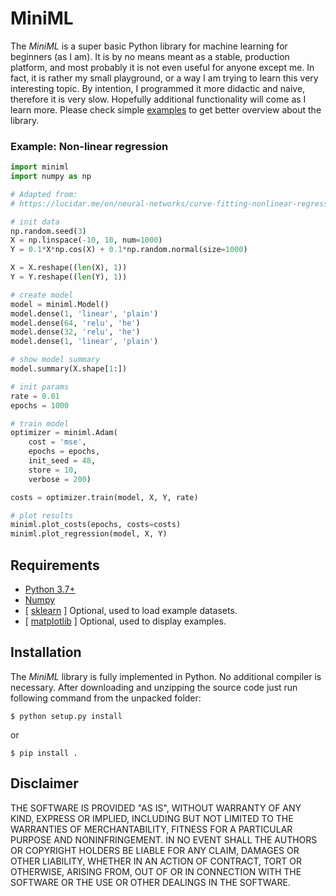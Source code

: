 # MiniML

The *MiniML* is a super basic Python library for machine learning for beginners
(as I am). It is by no means meant as a stable, production platform, and most
probably it is not even useful for anyone except me. In fact, it is rather my
small playground, or a way I am trying to learn this very interesting topic.
By intention, I programmed it more didactic and naive, therefore it is very
slow. Hopefully additional functionality will come as I learn more. Please check
simple [examples](https://github.com/xxao/miniml/tree/master/examples) to get
better overview about the library.

### Example: Non-linear regression

```python
import miniml
import numpy as np

# Adapted from:
# https://lucidar.me/en/neural-networks/curve-fitting-nonlinear-regression/

# init data
np.random.seed(3)
X = np.linspace(-10, 10, num=1000)
Y = 0.1*X*np.cos(X) + 0.1*np.random.normal(size=1000)

X = X.reshape((len(X), 1))
Y = Y.reshape((len(Y), 1))

# create model
model = miniml.Model()
model.dense(1, 'linear', 'plain')
model.dense(64, 'relu', 'he')
model.dense(32, 'relu', 'he')
model.dense(1, 'linear', 'plain')

# show model summary
model.summary(X.shape[1:])

# init params
rate = 0.01
epochs = 1000

# train model
optimizer = miniml.Adam(
    cost = 'mse',
    epochs = epochs,
    init_seed = 48,
    store = 10,
    verbose = 200)

costs = optimizer.train(model, X, Y, rate)

# plot results
miniml.plot_costs(epochs, costs=costs)
miniml.plot_regression(model, X, Y)
```

## Requirements

- [Python 3.7+](https://www.python.org)
- [Numpy](https://pypi.org/project/numpy/)
- [ [sklearn](https://scikit-learn.org/stable/) ] Optional, used to load example datasets.
- [ [matplotlib](https://pypi.org/project/matplotlib/) ] Optional, used to display examples.


## Installation

The *MiniML* library is fully implemented in Python. No additional compiler is
necessary. After downloading and unzipping the source code just run following
command from the unpacked folder:

```$ python setup.py install```

or

```$ pip install .```


## Disclaimer

THE SOFTWARE IS PROVIDED "AS IS", WITHOUT WARRANTY OF ANY KIND, EXPRESS OR
IMPLIED, INCLUDING BUT NOT LIMITED TO THE WARRANTIES OF MERCHANTABILITY,
FITNESS FOR A PARTICULAR PURPOSE AND NONINFRINGEMENT. IN NO EVENT SHALL THE
AUTHORS OR COPYRIGHT HOLDERS BE LIABLE FOR ANY CLAIM, DAMAGES OR OTHER
LIABILITY, WHETHER IN AN ACTION OF CONTRACT, TORT OR OTHERWISE, ARISING FROM,
OUT OF OR IN CONNECTION WITH THE SOFTWARE OR THE USE OR OTHER DEALINGS IN THE
SOFTWARE.
